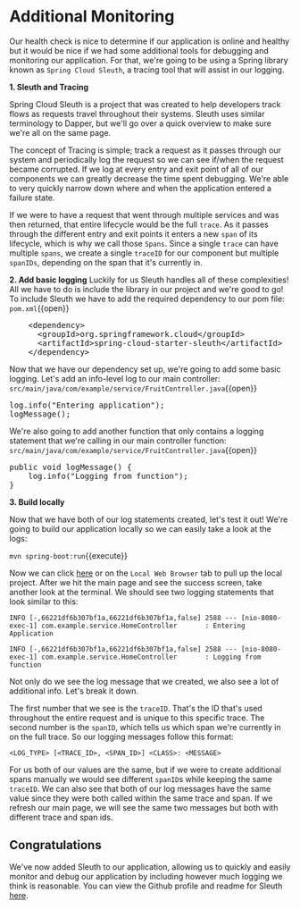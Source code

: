 # Additional Monitoring

Our health check is nice to determine if our application is online and healthy but it would be nice if we had some additional tools for debugging and monitoring our application. For that, we're going to be using a Spring library known as `Spring Cloud Sleuth`, a tracing tool that will assist in our logging.

**1. Sleuth and Tracing**

Spring Cloud Sleuth is a project that was created to help developers track flows as requests travel throughout their systems. Sleuth uses similar terminology to Dapper, but we'll go over a quick overview to make sure we're all on the same page.

The concept of Tracing is simple; track a request as it passes through our system and periodically log the request so we can see if/when the request became corrupted. If we log at every entry and exit point of all of our components we can greatly decrease the time spent debugging. We're able to very quickly narrow down where and when the application entered a failure state.

If we were to have a request that went through multiple services and was then returned, that entire lifecycle would be the full `trace`. As it passes through the different entry and exit points it enters a new `span` of its lifecycle, which is why we call those `Spans`. Since a single `trace` can have multiple `spans`, we create a single `traceID` for our component but multiple `spanIDs`, depending on the span that it's currently in.

**2. Add basic logging**
Luckily for us Sleuth handles all of these complexities! All we have to do is include the library in our project and we're good to go! To include Sleuth we have to add the required dependency to our pom file:
``pom.xml``{{open}}
<pre class="file" data-filename="pom.xml" data-target="insert" data-marker="<!-- TODO: Add Sleuth dependency here -->">
    &lt;dependency&gt;
      &lt;groupId&gt;org.springframework.cloud&lt;/groupId&gt;
      &lt;artifactId&gt;spring-cloud-starter-sleuth&lt;/artifactId&gt;
    &lt;/dependency&gt;
</pre>

Now that we have our dependency set up, we're going to add some basic logging. Let's add an info-level log to our main controller:
``src/main/java/com/example/service/FruitController.java``{{open}}

<pre class="file" data-filename="src/main/java/com/example/service/HomeController.java" data-target="insert" data-marker="// TODO: Add Sleuth logging here">
log.info("Entering application");
logMessage();
</pre>

We're also going to add another function that only contains a logging statement that we're calling in our main controller function:
``src/main/java/com/example/service/FruitController.java``{{open}}

<pre class="file" data-filename="src/main/java/com/example/service/HomeController.java" data-target="insert" data-marker="//TODO: Add blank logging function">
public void logMessage() {
    log.info("Logging from function");
}
</pre>

**3. Build locally**

Now that we have both of our log statements created, let's test it out! We're going to build our application locally so we can easily take a look at the logs:

``mvn spring-boot:run``{{execute}}

Now we can click [here](https://[[HOST_SUBDOMAIN]]-8080-[[KATACODA_HOST]].environments.katacoda.com/) or on the `Local Web Browser` tab to pull up the local project. After we hit the main page and see the success screen, take another look at the terminal. We should see two logging statements that look similar to this:

`INFO [-,66221df6b307bf1a,66221df6b307bf1a,false] 2588 --- [nio-8080-exec-1] com.example.service.HomeController       : Entering Application`

`INFO [-,66221df6b307bf1a,66221df6b307bf1a,false] 2588 --- [nio-8080-exec-1] com.example.service.HomeController       : Logging from function`

Not only do we see the log message that we created, we also see a lot of additional info. Let's break it down.

The first number that we see is the `traceID`. That's the ID that's used throughout the entire request and is unique to this specific trace. The second number is the `spanID`, which tells us which span we're currently in on the full trace. So our logging messages follow this format:

`<LOG_TYPE> [<TRACE_ID>, <SPAN_ID>] <CLASS>: <MESSAGE>`

For us both of our values are the same, but if we were to create additional spans manually we would see different `spanID`s while keeping the same `traceID`. We can also see that both of our log messages have the same value since they were both called within the same trace and span. If we refresh our main page, we will see the same two messages but both with different trace and span ids.

## Congratulations

We've now added Sleuth to our application, allowing us to quickly and easily monitor and debug our application by including however much logging we think is reasonable. You can view the Github profile and readme for Sleuth [here](https://github.com/spring-cloud/spring-cloud-sleuth). 